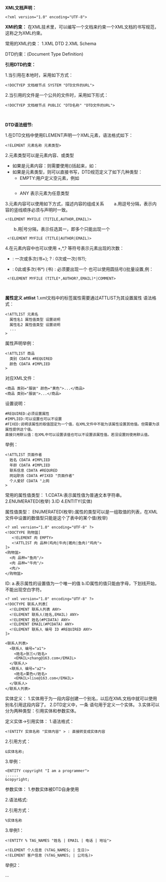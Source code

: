 **XML文档声明：**
```
<?xml version="1.0" encoding="UTF-8">
```

**XMl约束：**
在XML技术里，可以编写一个文档来约束一个XML文档的书写规范，这称之为XML约束。

常用的XML约束：
   1.XML DTD
   2.XML Schema
   
DTD约束：(Document Type Definition)

**引用DTD约束：**

1.当引用在本地时，采用如下方式：
```
<!DOCTYEP 文档根节点 SYSTEM "DTD文件的URL">
```
2.当引用的文件是一个公共的文件时，采用如下形式：
```
<!DOCTYEP 文档根节点 PUBLIC "DTD名称" "DTD文件的URL">
```
<br/>

**DTD语法细节:**

1.在DTD文档中使用ELEMENT声明一个XML元素，语法格式如下：

```
<!ELEMENT 元素名称 元素类型>
```

2.元素类型可以是元素内容、或类型
 - 如果是元素内容：则需要使用()括起来，如：
    <!ELEMENT 书架(书名,作者,售价)>
    <!ELEMENT 书名(#PCDATA)>
 - 如果是元素类型，则可以直接书写，DTD规范定义了如下几种类型：
     - EMPTY:用户定义空元素，例如<br/><hr/>
     - ANY 表示元素为任意类型
     
3.元素内容可以使用如下方式，描述内容的组成关系
 　　a.用逗号分隔，表示内容的竖线顺序必须与声明时一致。
 ```
 <!ELEMENT MYFILE (TITILE,AUTHOR,EMAIL)>
 ``` 
 　　b.用|号分隔，表示任选其一，即多个只能出现一个
 ```
  <!ELEMENT MYFILE (TITLE|AUTHOR|EMAIL)>
 ``` 
 
 4.在元素内容中也可以使用 +,*,? 等符号表示元素出现的次数：
  + : 一次或多次(书+);
  ? : 0次或一次(书?);
  * : 0此或多次(书*)
  (书) : 必须要出现一个
也可以使用圆括号()批量设置,例：
 ```
  <!ELEMENT MYFILE (TITLE*,AUTHOR?,EMAIL)*|COMMENT>
 ``` 
<br/> 

**属性定义 attlist**
1.xml文档中的标签属性需要通过ATTLIST为其设置属性
 语法格式：
  ```
  <!ATTLIST 元素名
    属性名1 属性值类型 设置说明
    属性名2 属性值类型 设置说明
    ...
  >
  ``` 
  属性声明举例：
  ```
  <!ATTLIST 商品
    类别 CDATA #REQUIRED
    颜色 CDATA #IMPLIED
  >
  ```
  对应XML文件：
  ```
  <商品 类别="服装" 颜色="黄色">...</商品>
  <商品 类别="服装">...</商品>
  ```

设置说明：
```
#REQUIRED:必须设置属性
#IMPLIED:可以设置也可以不设置
#FIXED:说明该属性的取值固定为一个值，在XML文件中不能为该属性设置其他值。但需要为该属性提供这个值。
直接只用默认值：在XML中可以设置该值也可以不设置该属性值。若没设置则使用默认值。
```

举例：
```
<!ATTLIST 页面作者
  姓名 CDATA #IMPLIED
  年龄 CDATA #IMPLIED
  联系信息 CDATA #REQURED
  网站职务 CDATA #FIXED "页面作者"
  个人爱好 CDATA "上网
>
```

常用的属性值类型： 
1.CDATA:表示属性值为普通文本字符串。
2.ENUMERATED(枚举)
3.ID
4.ENTITY(实体)


属性值类型：
ENUMERATED(枚举):属性的类型可以是一组取值的列表，在XML文件中设置的数值型只能是这个了表中的某个值(枚举)
```
<? xml version="1.0" encoding="UTF-8" ?>
<!DOCTYPE 购物篮[
   <!ELEMENT 肉 EMPTY>
   <!ATTLIST 肉 品种(鸡肉|牛肉|猪肉|鱼肉)"鸡肉">
]>
<购物篮>
  <肉 品种="鱼肉"/>
  <肉 品种="牛肉"/>
  <肉/>
</购物篮>
```

ID:
a.表示属性的设置值为一个唯一的值
b.ID属性的值只能由字母，下划线开始，不能出现空白字符。
```
<? xml version="1.0" encoding="UTF-8" ?>
<!DOCTYPE 联系人列表[
  <!ELEMENT 联系人列表 ANY>
  <!ELEMENT 联系人(姓名,EMAIL) ANY>
  <!ELEMENT 姓名(#PCDATA) ANY>
  <!ELEMENT EMAIL(#PCDATA) ANY>
  <!ELEMENT 联系人 编号 ID #REQUIRED ANY>
]>

<联系人列表>
  <联系人 编号="a1"> 
    <姓名>张三</姓名>
    <EMAIL>zhang@163.com</EMAIL>
  </联系人>  
  <联系人 编号="a2"> 
    <姓名>栗色</姓名>
    <EMAIL>lise@163.com</EMAIL>
  </联系人>
</联系人列表>

```

实体定义：
1.实体用于为一段内容创建一个别名，以后在XML文档中就可以使用别名引用这段内容了。
2.DTD定义中，一条 <!ENTITY ...> 语句用于定义一个实体。
3.实体可以分为两种类型：引用实体和参数实体。

定义实体→引用实体：
1.语法格式：
```
<!ENTITY 实体名称 "实体内容" > : 直接转变成实体内容
```

2.引用方式：
 ```
 &实体名称;
 ```
 
3.举例：
```
<ENTITY copyright "I am a programmer">
......
&copyright;
```

参数实体：
1.参数实体被DTD自身使用

2.语法格式:
<!ENTITY % 实体名称 "实体内容>

2.引用方式：
```
%实体名称
```

3.举例1：
```
<!ENTITY % TAG_NAMES "姓名 | EMAIL | 电话 | 地址">

<!ELEMENT 个人信息 (%TAG_NAMES; | 生日)>
<!ELEMENT 客户信息 (%TAG_NAMES; | 公司名)>
```

举例2：
<!ENTITY % common.attributes
  "id ID #IMPLIED
  account CDATA #REQUIRED "
>

...
<!ATTLIST purchaseOrder %common.attributes;>
<!ATTLIST item %common.attributes;>





